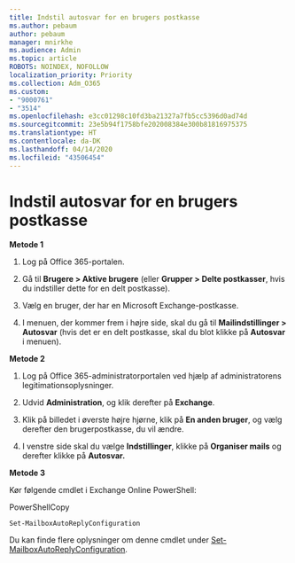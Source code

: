 ```yaml
---
title: Indstil autosvar for en brugers postkasse
ms.author: pebaum
author: pebaum
manager: mnirkhe
ms.audience: Admin
ms.topic: article
ROBOTS: NOINDEX, NOFOLLOW
localization_priority: Priority
ms.collection: Adm_O365
ms.custom:
- "9000761"
- "3514"
ms.openlocfilehash: e3cc01298c10fd3ba21327a7fb5cc5396d0ad74d
ms.sourcegitcommit: 23e5b94f1758bfe202008384e300b81816975375
ms.translationtype: HT
ms.contentlocale: da-DK
ms.lasthandoff: 04/14/2020
ms.locfileid: "43506454"
---
```

# <a name="set-auto-replies-for-a-users-mailbox"></a>Indstil autosvar for en brugers postkasse

**Metode 1**

1. Log på Office 365-portalen.

2. Gå til **Brugere > Aktive brugere** (eller **Grupper > Delte postkasser**, hvis du indstiller dette for en delt postkasse).

3. Vælg en bruger, der har en Microsoft Exchange-postkasse.

4. I menuen, der kommer frem i højre side, skal du gå til **Mailindstillinger > Autosvar** (hvis det er en delt postkasse, skal du blot klikke på **Autosvar** i menuen).

**Metode 2**

1. Log på Office 365-administratorportalen ved hjælp af administratorens legitimationsoplysninger.

2. Udvid **Administration**, og klik derefter på **Exchange**.

3. Klik på billedet i øverste højre hjørne, klik på **En anden bruger**, og vælg derefter den brugerpostkasse, du vil ændre.

4. I venstre side skal du vælge **Indstillinger**, klikke på **Organiser mails** og derefter klikke på **Autosvar.**

**Metode 3**

Kør følgende cmdlet i Exchange Online PowerShell:

PowerShellCopy

    Set-MailboxAutoReplyConfiguration

Du kan finde flere oplysninger om denne cmdlet under [Set-MailboxAutoReplyConfiguration](https://docs.microsoft.com/powershell/module/exchange/mailboxes/set-mailboxautoreplyconfiguration).
